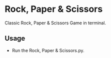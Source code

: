 # Rock, Paper & Scissors

Classic Rock, Paper & Scissors Game in terminal.

## Usage

- Run the Rock, Paper & Scissors.py.
